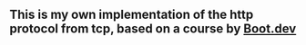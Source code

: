 ## This is my own implementation of the http protocol from tcp, based on a course by [Boot.dev](https://www.boot.dev/)
